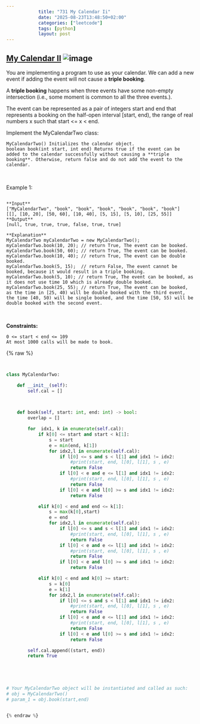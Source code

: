 ```yaml
---
            title: "731 My Calendar Ii"
            date: "2025-08-23T13:48:50+02:00"
            categories: ["leetcode"]
            tags: [python]
            layout: post
---
```

            
## [My Calendar II](https://leetcode.com/problems/my-calendar-ii) ![image](https://img.shields.io/badge/Difficulty-Medium-orange)

You are implementing a program to use as your calendar. We can add a new event if adding the event will not cause a **triple booking**.

A **triple booking** happens when three events have some non-empty intersection (i.e., some moment is common to all the three events.).

The event can be represented as a pair of integers start and end that represents a booking on the half-open interval [start, end), the range of real numbers x such that start <= x < end.

Implement the MyCalendarTwo class:

	MyCalendarTwo() Initializes the calendar object.
	boolean book(int start, int end) Returns true if the event can be added to the calendar successfully without causing a **triple booking**. Otherwise, return false and do not add the event to the calendar.

 

Example 1:

```

**Input**
["MyCalendarTwo", "book", "book", "book", "book", "book", "book"]
[[], [10, 20], [50, 60], [10, 40], [5, 15], [5, 10], [25, 55]]
**Output**
[null, true, true, true, false, true, true]

**Explanation**
MyCalendarTwo myCalendarTwo = new MyCalendarTwo();
myCalendarTwo.book(10, 20); // return True, The event can be booked. 
myCalendarTwo.book(50, 60); // return True, The event can be booked. 
myCalendarTwo.book(10, 40); // return True, The event can be double booked. 
myCalendarTwo.book(5, 15);  // return False, The event cannot be booked, because it would result in a triple booking.
myCalendarTwo.book(5, 10); // return True, The event can be booked, as it does not use time 10 which is already double booked.
myCalendarTwo.book(25, 55); // return True, The event can be booked, as the time in [25, 40) will be double booked with the third event, the time [40, 50) will be single booked, and the time [50, 55) will be double booked with the second event.

```

 

**Constraints:**

	0 <= start < end <= 109
	At most 1000 calls will be made to book.

{% raw %}


```python


class MyCalendarTwo:

    def __init__(self):
        self.cal = []

        

    def book(self, start: int, end: int) -> bool:
        overlap = []

        for  idx1, k in enumerate(self.cal):
            if k[0] <= start and start < k[1]:
                s = start
                e = min(end, k[1])
                for idx2,l in enumerate(self.cal):
                    if l[0] <= s and s < l[1] and idx1 != idx2:
                        #print(start, end, l[0], l[1], s , e)
                        return False
                    if l[0] < e and e <= l[1] and idx1 != idx2:
                        #print(start, end, l[0], l[1], s , e)
                        return False
                    if l[0] < e and l[0] >= s and idx1 != idx2:
                        return False

            elif k[0] < end and end <= k[1]:
                s = max(k[0],start)
                e = end
                for idx2,l in enumerate(self.cal):
                    if l[0] <= s and s < l[1] and idx1 != idx2:
                        #print(start, end, l[0], l[1], s , e)
                        return False
                    if l[0] < e and e <= l[1] and idx1 != idx2:
                        #print(start, end, l[0], l[1], s , e)
                        return False
                    if l[0] < e and l[0] >= s and idx1 != idx2:
                        return False

            elif k[0] < end and k[0] >= start:
                s = k[0]
                e = k[1]
                for idx2,l in enumerate(self.cal):
                    if l[0] <= s and s < l[1] and idx1 != idx2:
                        #print(start, end, l[0], l[1], s , e)
                        return False
                    if l[0] < e and e <= l[1] and idx1 != idx2:
                        #print(start, end, l[0], l[1], s , e)
                        return False
                    if l[0] < e and l[0] >= s and idx1 != idx2:
                        return False

        self.cal.append((start, end))
        return True
        

        


# Your MyCalendarTwo object will be instantiated and called as such:
# obj = MyCalendarTwo()
# param_1 = obj.book(start,end)


{% endraw %}
```
